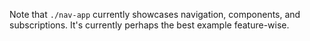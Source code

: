 Note that `./nav-app` currently showcases navigation, components, and subscriptions.
It's currently perhaps the best example feature-wise.